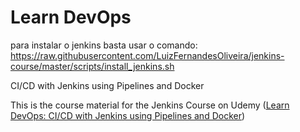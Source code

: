 # Learn DevOps
para instalar o jenkins basta usar o comando:
https://raw.githubusercontent.com/LuizFernandesOliveira/jenkins-course/master/scripts/install_jenkins.sh


CI/CD with Jenkins using Pipelines and Docker

This is the course material for the Jenkins Course on Udemy ([Learn DevOps: CI/CD with Jenkins using Pipelines and Docker](https://www.udemy.com/learn-devops-ci-cd-with-jenkins-using-pipelines-and-docker/?couponCode=JENKINS_GIT))
